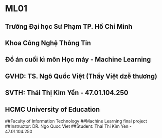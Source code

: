 # ML01

## Trường Đại học Sư Phạm TP. Hồ Chí Minh
## Khoa Công Nghệ Thông Tin
## Đồ án cuối kì môn Học máy - Machine Learning
## GVHD: TS. Ngô Quốc Việt (Thầy Việt dzễ thương)
## SVTH: Thái Thị Kim Yến - 47.01.104.250



## HCMC University of Education
##Faculty of Information Technology
##Machine Learning final project
##Instructor: DR. Ngo Quoc Viet
##Student: Thai Thi Kim Yen - 47.01.104.250
